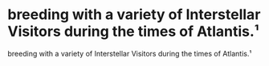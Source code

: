 # breeding with a variety of Interstellar Visitors during the times of Atlantis.¹

breeding with a variety of Interstellar Visitors during the times of Atlantis.¹